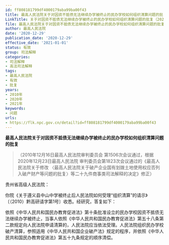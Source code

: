 ```yaml
---
id: ff808181799df4000179aba99ba00f43
title: 最高人民法院关于对因资不抵债无法继续办学被终止的民办学校如何组织清算问题的批复
LinkTitle: 关于对因资不抵债无法继续办学被终止的民办学校如何组织清算问题的批复（2020）
file: 最高人民法院关于对因资不抵债无法继续办学被终止的民办学校如何组织清算问题的批复_20201229_ff808181799df4000179aba99ba00f43.docx
author: 最高人民法院
date: '2020-12-29'
publication_date: '2020-12-29'
effective_date: '2021-01-01'
status: 有效
group: 司法解释
categories:
- 司法解释
- 高法司法解释
tags:
- 最高人民法院
- 有效
- 批复
years:
- 2010年
- 2020年
- 2021年
keywords:
- 问题
urls:
- https://flk.npc.gov.cn/detail?id=ff808181799df4000179aba99ba00f43
---
```


**最高人民法院关于对因资不抵债无法继续办学被终止的民办学校如何组织清算问题的批复**

> （2010年12月16日最高人民法院审判委员会
> 第1506次会议通过，根据2020年12月23日最高人民法院
> 审判委员会第1823次会议通过的《最高人民法院关于修改
> 〈最高人民法院关于破产企业国有划拨土地使用权应否列入破产财产等问题的批复〉等二十九件商事类司法解释的决定》修正）

贵州省高级人民法院：

你院《关于遵义县中山中学被终止后人民法院如何受理“组织清算”的请示》〔（2010）黔高研请字第1号〕收悉。经研究，答复如下：

依照《中华人民共和国民办教育促进法》第十条批准设立的民办学校因资不抵债无法继续办学被终止，当事人依照《中华人民共和国民办教育促进法》第五十八条第二款规定向人民法院申请清算的，人民法院应当依法受理。人民法院组织民办学校破产清算，参照适用《中华人民共和国企业破产法》规定的程序，并依照《中华人民共和国民办教育促进法》第五十九条规定的顺序清偿。
